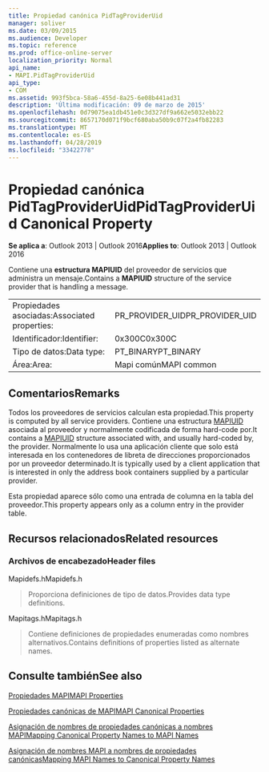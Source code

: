 ```yaml
---
title: Propiedad canónica PidTagProviderUid
manager: soliver
ms.date: 03/09/2015
ms.audience: Developer
ms.topic: reference
ms.prod: office-online-server
localization_priority: Normal
api_name:
- MAPI.PidTagProviderUid
api_type:
- COM
ms.assetid: 993f5bca-58a6-455d-8a25-6e08b441ad31
description: 'Última modificación: 09 de marzo de 2015'
ms.openlocfilehash: 0d79075ea1db451e0c3d327df9a662e5032ebb22
ms.sourcegitcommit: 8657170d071f9bcf680aba50b9c07f2a4fb82283
ms.translationtype: MT
ms.contentlocale: es-ES
ms.lasthandoff: 04/28/2019
ms.locfileid: "33422778"
---
```

# <a name="pidtagprovideruid-canonical-property"></a><span data-ttu-id="8bace-103">Propiedad canónica PidTagProviderUid</span><span class="sxs-lookup"><span data-stu-id="8bace-103">PidTagProviderUid Canonical Property</span></span>

  
  
<span data-ttu-id="8bace-104">**Se aplica a**: Outlook 2013 | Outlook 2016</span><span class="sxs-lookup"><span data-stu-id="8bace-104">**Applies to**: Outlook 2013 | Outlook 2016</span></span> 
  
<span data-ttu-id="8bace-105">Contiene una **estructura MAPIUID** del proveedor de servicios que administra un mensaje.</span><span class="sxs-lookup"><span data-stu-id="8bace-105">Contains a **MAPIUID** structure of the service provider that is handling a message.</span></span> 
  
|||
|:-----|:-----|
|<span data-ttu-id="8bace-106">Propiedades asociadas:</span><span class="sxs-lookup"><span data-stu-id="8bace-106">Associated properties:</span></span>  <br/> |<span data-ttu-id="8bace-107">PR_PROVIDER_UID</span><span class="sxs-lookup"><span data-stu-id="8bace-107">PR_PROVIDER_UID</span></span>  <br/> |
|<span data-ttu-id="8bace-108">Identificador:</span><span class="sxs-lookup"><span data-stu-id="8bace-108">Identifier:</span></span>  <br/> |<span data-ttu-id="8bace-109">0x300C</span><span class="sxs-lookup"><span data-stu-id="8bace-109">0x300C</span></span>  <br/> |
|<span data-ttu-id="8bace-110">Tipo de datos:</span><span class="sxs-lookup"><span data-stu-id="8bace-110">Data type:</span></span>  <br/> |<span data-ttu-id="8bace-111">PT_BINARY</span><span class="sxs-lookup"><span data-stu-id="8bace-111">PT_BINARY</span></span>  <br/> |
|<span data-ttu-id="8bace-112">Área:</span><span class="sxs-lookup"><span data-stu-id="8bace-112">Area:</span></span>  <br/> |<span data-ttu-id="8bace-113">Mapi común</span><span class="sxs-lookup"><span data-stu-id="8bace-113">MAPI common</span></span>  <br/> |
   
## <a name="remarks"></a><span data-ttu-id="8bace-114">Comentarios</span><span class="sxs-lookup"><span data-stu-id="8bace-114">Remarks</span></span>

<span data-ttu-id="8bace-115">Todos los proveedores de servicios calculan esta propiedad.</span><span class="sxs-lookup"><span data-stu-id="8bace-115">This property is computed by all service providers.</span></span> <span data-ttu-id="8bace-116">Contiene una estructura [MAPIUID](mapiuid.md) asociada al proveedor y normalmente codificada de forma hard-code por.</span><span class="sxs-lookup"><span data-stu-id="8bace-116">It contains a [MAPIUID](mapiuid.md) structure associated with, and usually hard-coded by, the provider.</span></span> <span data-ttu-id="8bace-117">Normalmente lo usa una aplicación cliente que solo está interesada en los contenedores de libreta de direcciones proporcionados por un proveedor determinado.</span><span class="sxs-lookup"><span data-stu-id="8bace-117">It is typically used by a client application that is interested in only the address book containers supplied by a particular provider.</span></span> 
  
<span data-ttu-id="8bace-118">Esta propiedad aparece sólo como una entrada de columna en la tabla del proveedor.</span><span class="sxs-lookup"><span data-stu-id="8bace-118">This property appears only as a column entry in the provider table.</span></span>
  
## <a name="related-resources"></a><span data-ttu-id="8bace-119">Recursos relacionados</span><span class="sxs-lookup"><span data-stu-id="8bace-119">Related resources</span></span>

### <a name="header-files"></a><span data-ttu-id="8bace-120">Archivos de encabezado</span><span class="sxs-lookup"><span data-stu-id="8bace-120">Header files</span></span>

<span data-ttu-id="8bace-121">Mapidefs.h</span><span class="sxs-lookup"><span data-stu-id="8bace-121">Mapidefs.h</span></span>
  
> <span data-ttu-id="8bace-122">Proporciona definiciones de tipo de datos.</span><span class="sxs-lookup"><span data-stu-id="8bace-122">Provides data type definitions.</span></span>
    
<span data-ttu-id="8bace-123">Mapitags.h</span><span class="sxs-lookup"><span data-stu-id="8bace-123">Mapitags.h</span></span>
  
> <span data-ttu-id="8bace-124">Contiene definiciones de propiedades enumeradas como nombres alternativos.</span><span class="sxs-lookup"><span data-stu-id="8bace-124">Contains definitions of properties listed as alternate names.</span></span>
    
## <a name="see-also"></a><span data-ttu-id="8bace-125">Consulte también</span><span class="sxs-lookup"><span data-stu-id="8bace-125">See also</span></span>



[<span data-ttu-id="8bace-126">Propiedades MAPI</span><span class="sxs-lookup"><span data-stu-id="8bace-126">MAPI Properties</span></span>](mapi-properties.md)
  
[<span data-ttu-id="8bace-127">Propiedades canónicas de MAPI</span><span class="sxs-lookup"><span data-stu-id="8bace-127">MAPI Canonical Properties</span></span>](mapi-canonical-properties.md)
  
[<span data-ttu-id="8bace-128">Asignación de nombres de propiedades canónicas a nombres MAPI</span><span class="sxs-lookup"><span data-stu-id="8bace-128">Mapping Canonical Property Names to MAPI Names</span></span>](mapping-canonical-property-names-to-mapi-names.md)
  
[<span data-ttu-id="8bace-129">Asignación de nombres MAPI a nombres de propiedades canónicas</span><span class="sxs-lookup"><span data-stu-id="8bace-129">Mapping MAPI Names to Canonical Property Names</span></span>](mapping-mapi-names-to-canonical-property-names.md)

